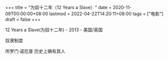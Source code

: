 +++
title = "为奴十二年（12 Years a Slave）"
date = 2020-11-09T00:00:00+08:00
lastmod = 2022-04-22T14:20:11+08:00
tags = ["电影"]
draft = false
+++

12 Years a Slave(为奴十二年) - 2013 - 美国/英国

奴隶制度

所罗门·诺厄普 历史上确有其人
